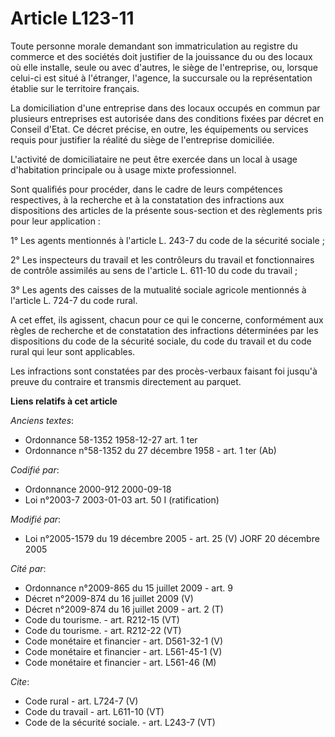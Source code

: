 # Article L123-11

Toute personne morale demandant son immatriculation au registre du commerce et des sociétés doit justifier de la jouissance
du ou des locaux où elle installe, seule ou avec d'autres, le siège de l'entreprise, ou, lorsque celui-ci est situé à
l'étranger, l'agence, la succursale ou la représentation établie sur le territoire français. 

La domiciliation d'une entreprise dans des locaux occupés en commun par plusieurs entreprises est autorisée dans des
conditions fixées par décret en Conseil d'Etat. Ce décret précise, en outre, les équipements ou services requis pour
justifier la réalité du siège de l'entreprise domiciliée. 

L'activité de domiciliataire ne peut être exercée dans un local à usage d'habitation principale ou à usage mixte
professionnel. 

Sont qualifiés pour procéder, dans le cadre de leurs compétences respectives, à la recherche et à la constatation des
infractions aux dispositions des articles de la présente sous-section et des règlements pris pour leur application : 

1° Les agents mentionnés à l'article L. 243-7 du code de la sécurité sociale ; 

2° Les inspecteurs du travail et les contrôleurs du travail et fonctionnaires de contrôle assimilés au sens de l'article L.
611-10 du code du travail ; 

3° Les agents des caisses de la mutualité sociale agricole mentionnés à l'article L. 724-7 du code rural. 

A cet effet, ils agissent, chacun pour ce qui le concerne, conformément aux règles de recherche et de constatation des
infractions déterminées par les dispositions du code de la sécurité sociale, du code du travail et du code rural qui leur
sont applicables. 

Les infractions sont constatées par des procès-verbaux faisant foi jusqu'à preuve du contraire et transmis directement au
parquet.

**Liens relatifs à cet article**

_Anciens textes_:

  - Ordonnance 58-1352 1958-12-27 art. 1 ter
  - Ordonnance n°58-1352 du 27 décembre 1958 - art. 1 ter (Ab)

_Codifié par_:

  - Ordonnance 2000-912 2000-09-18
  - Loi n°2003-7 2003-01-03 art. 50 I (ratification)

_Modifié par_:

  - Loi n°2005-1579 du 19 décembre 2005 - art. 25 (V) JORF 20 décembre 2005

_Cité par_:

  - Ordonnance n°2009-865 du 15 juillet 2009 - art. 9
  - Décret n°2009-874 du 16 juillet 2009 (V)
  - Décret n°2009-874 du 16 juillet 2009 - art. 2 (T)
  - Code du tourisme. - art. R212-15 (VT)
  - Code du tourisme. - art. R212-22 (VT)
  - Code monétaire et financier - art. D561-32-1 (V)
  - Code monétaire et financier - art. L561-45-1 (V)
  - Code monétaire et financier - art. L561-46 (M)

_Cite_:

  - Code rural - art. L724-7 (V)
  - Code du travail - art. L611-10 (VT)
  - Code de la sécurité sociale. - art. L243-7 (VT)
